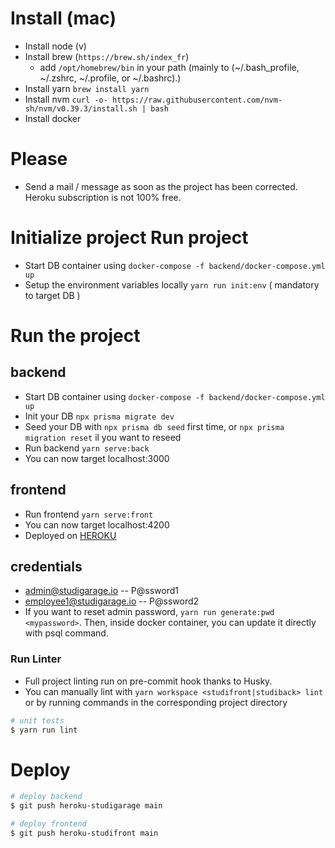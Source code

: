 # Install (mac)

- Install node (v)
- Install brew (`https://brew.sh/index_fr`)
  - add `/opt/homebrew/bin` in your path (mainly to (~/.bash_profile, ~/.zshrc, ~/.profile, or ~/.bashrc).)
- Install yarn `brew install yarn`
- Install nvm `curl -o- https://raw.githubusercontent.com/nvm-sh/nvm/v0.39.3/install.sh | bash`
- Install docker

# Please 

- Send a mail / message as soon as the project has been corrected. Heroku subscription is not 100% free.


# Initialize project Run project

- Start DB container using `docker-compose -f backend/docker-compose.yml up`
- Setup the environment variables locally `yarn run init:env` ( mandatory to target DB )

# Run the project

## backend

- Start DB container using `docker-compose -f backend/docker-compose.yml up`
- Init your DB `npx prisma migrate dev`
- Seed your DB with `npx prisma db seed` first time, or `npx prisma migration reset` il you want to reseed
- Run backend  `yarn serve:back`
- You can now target localhost:3000

## frontend

- Run frontend `yarn serve:front`
- You can now target localhost:4200
- Deployed on [HEROKU](https://studifront-b28697fd877e.herokuapp.com/)

## credentials

- admin@studigarage.io -- P@ssword1
- employee1@studigarage.io -- P@ssword2
- If you want to reset admin password, `yarn run generate:pwd <mypassword>`. Then, inside docker container, you can update it directly with psql command.

### Run Linter

- Full project linting run on pre-commit hook thanks to Husky.
- You can manually lint with `yarn workspace <studifront|studiback> lint` or by running commands in the corresponding project directory

```bash
# unit tests
$ yarn run lint
```

# Deploy

```bash
# deploy backend
$ git push heroku-studigarage main

# deploy frontend
$ git push heroku-studifront main
```